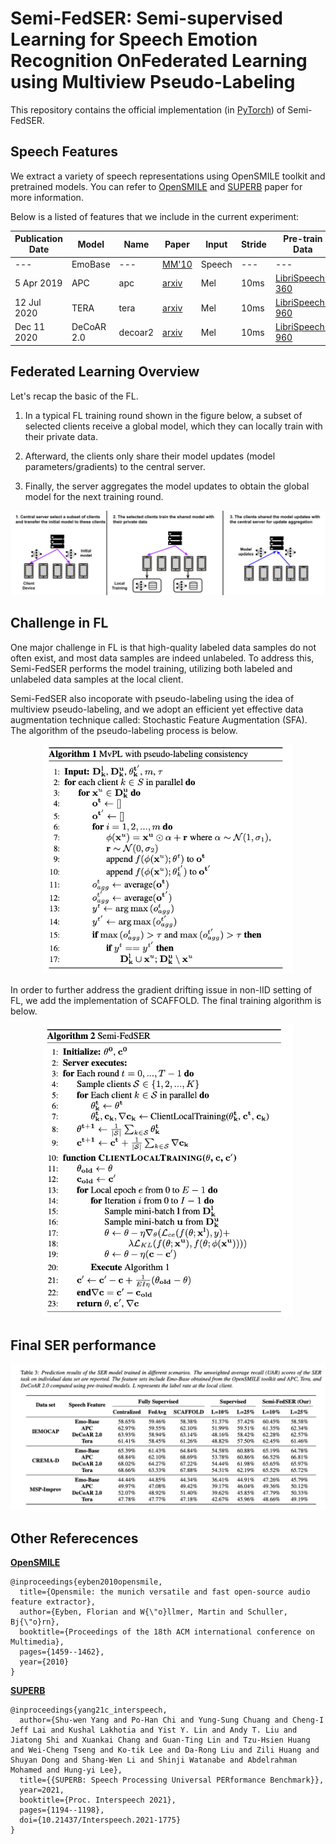 # Semi-FedSER: Semi-supervised Learning for Speech Emotion Recognition OnFederated Learning using Multiview Pseudo-Labeling
This repository contains the official implementation (in [PyTorch](https://pytorch.org/)) of Semi-FedSER.


## Speech Features

We extract a variety of speech representations using OpenSMILE toolkit and pretrained models. You can refer to [OpenSMILE](https://www.audeering.com/research/opensmile/) and [SUPERB](https://arxiv.org/abs/2105.01051) paper for more information.

Below is a listed of features that we include in the current experiment:

Publication Date | Model | Name | Paper | Input | Stride | Pre-train Data | Official Repo 
|---|---|---|---|---|---|---|---
--- | EmoBase | --- | [MM'10](https://dl.acm.org/doi/10.1145/1873951.1874246) | Speech | --- | --- | [EmoBase](https://www.audeering.com/research/opensmile/)
5 Apr 2019 | APC | apc | [arxiv](https://arxiv.org/abs/1904.03240) | Mel | 10ms | [LibriSpeech-360](http://www.openslr.org/12) | [APC](https://github.com/Alexander-H-Liu/NPC)
12 Jul 2020 | TERA | tera | [arxiv](https://arxiv.org/abs/2007.06028) | Mel | 10ms | [LibriSpeech-960](http://www.openslr.org/12) | [S3PRL](https://github.com/andi611/Self-Supervised-Speech-Pretraining-and-Representation-Learning)
Dec 11 2020 | DeCoAR 2.0 | decoar2 | [arxiv](https://arxiv.org/abs/2012.06659) | Mel | 10ms | [LibriSpeech-960](http://www.openslr.org/12) | [speech-representations](https://github.com/awslabs/speech-representations)

## Federated Learning Overview

Let's recap the basic of the FL. 

1. In a typical FL training round shown in the figure below, a subset of selected clients receive a global model, which they can locally train with their private data. 

2. Afterward, the clients only share their model updates (model parameters/gradients) to the central server. 

3. Finally, the server aggregates the model updates to obtain the global model for the next training round. 

![Alt text](img/fl_global.png?raw=true "Federated Learning")

## Challenge in FL

One major challenge in FL is that high-quality labeled data samples do not often exist, and most data samples are indeed unlabeled. To address this, Semi-FedSER performs the model training, utilizing both labeled and unlabeled data samples at the local client. 

Semi-FedSER also incoporate with pseudo-labeling using the idea of multiview pseudo-labeling, and we adopt an efficient yet effective data augmentation technique called: Stochastic Feature Augmentation (SFA). The algorithm of the pseudo-labeling process is below.
<p align="center"><img src="img/pseudo_labeling.png" width="400"></p>

In order to further address the gradient drifting issue in non-IID setting of FL, we add the implementation of SCAFFOLD. The final training algorithm is below.
<p align="center"><img src="img/semi_fedser.png" width="400"></p>

## Final SER performance
![Alt text](img/ser_results.png?raw=true "semi-fedser")


## Other Referecences


**[OpenSMILE](https://www.audeering.com/research/opensmile/)**
```
@inproceedings{eyben2010opensmile,
  title={Opensmile: the munich versatile and fast open-source audio feature extractor},
  author={Eyben, Florian and W{\"o}llmer, Martin and Schuller, Bj{\"o}rn},
  booktitle={Proceedings of the 18th ACM international conference on Multimedia},
  pages={1459--1462},
  year={2010}
}
```

**[SUPERB](https://arxiv.org/abs/2105.01051)**

```
@inproceedings{yang21c_interspeech,
  author={Shu-wen Yang and Po-Han Chi and Yung-Sung Chuang and Cheng-I Jeff Lai and Kushal Lakhotia and Yist Y. Lin and Andy T. Liu and Jiatong Shi and Xuankai Chang and Guan-Ting Lin and Tzu-Hsien Huang and Wei-Cheng Tseng and Ko-tik Lee and Da-Rong Liu and Zili Huang and Shuyan Dong and Shang-Wen Li and Shinji Watanabe and Abdelrahman Mohamed and Hung-yi Lee},
  title={{SUPERB: Speech Processing Universal PERformance Benchmark}},
  year=2021,
  booktitle={Proc. Interspeech 2021},
  pages={1194--1198},
  doi={10.21437/Interspeech.2021-1775}
}
```